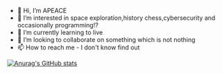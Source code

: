 - 👋 Hi, I’m APEACE
- 👀 I’m interested in space exploration,history chess,cybersecurity and occasionally programming!?
- 🌱 I’m currently learning to live
- 💞️ I’m looking to collaborate on something which is not nothing
- 📫 How to reach me - I don't know find out

<!---
ABHINAV-0003/ABHINAV-0003 is a ✨ special ✨ repository because its `README.md` (this file) appears on your GitHub profile.
You can click the Preview link to take a look at your changes.
--->
[![Anurag's GitHub stats](https://github-readme-stats.vercel.app/api?username=ABHINAV-0003)](https://github.com/anuraghazra/github-readme-stats)
